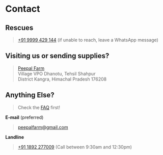 <!--
Title: Contact us
Scripts: 
- /javascripts/fb.js

Javascript: fbq('track', 'ViewContent');
-->

Contact
==========

Rescues
--------
	
> [+91 9999 429 144](tel:0919999429144) (if unable to reach, leave a WhatsApp message)

 
Visiting us or sending supplies?
----------

> [Peepal Farm](/?p=directions)  
> Village VPO Dhanotu, Tehsil Shahpur  
> District Kangra, Himachal Pradesh 176208


Anything Else? 
----------
> Check the [FAQ](/?p=faq) first!

**E-mail**  (preferred)

> [peepalfarm@gmail.com](mailto:peepalfarm@gmail.com)

**Landline**  
	
> [+91 1892 277009](tel:0911892277009) (Call between 9:30am and 12:30pm)


	
<!-- 

Usual topics
--------
**New Delhi Rescues**

> [+91 9818 566 732](tel:0919818566732)

**Himachal**  

> * [Volunteering](/?p=volunteer)

**New Delhi**

> * [Stray dog sterilization](/?p=abc)

**Facebook**

> <div class="fb-page" data-href="https://www.facebook.com/peepalfarm/" data-tabs="messages" data-width="400" data-height="400" data-small-header="true" data-adapt-container-width="true" data-hide-cover="true" data-show-facepile="true"><div class="fb-xfbml-parse-ignore"><blockquote cite="https://www.facebook.com/peepalfarm/"><a href="https://www.facebook.com/peepalfarm/">Peepal Farm</a></blockquote></div></div>



- /javascripts/twitter.js
- 
**Twitter**

> <a class="twitter-timeline" data-dnt="true" href="https://twitter.com/PeepalFarm" data-widget-id="687524108473520128">Tweets by @PeepalFarm</a>


- //static.medium.com/embed.js

**Medium**

> <a class="m-profile" href="https://medium.com/@peepalfarm">Peepal Farm</a>
-->

